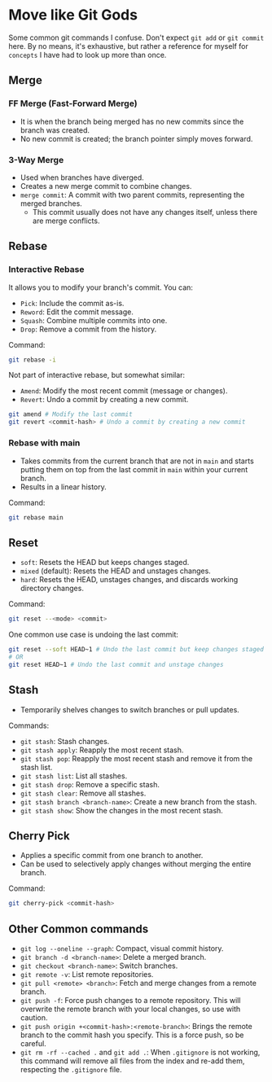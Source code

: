 # Move like Git Gods

Some common git commands I confuse. Don't expect `git add` or `git commit` here. By no means, it's exhaustive, but rather a reference for myself for `concepts` I have had to look up more than once.

## Merge
### FF Merge (Fast-Forward Merge)
- It is when the branch being merged has no new commits since the branch was created.
- No new commit is created; the branch pointer simply moves forward.

### 3-Way Merge
- Used when branches have diverged.
- Creates a new merge commit to combine changes.
- `merge commit`: A commit with two parent commits, representing the merged branches.
   - This commit usually does not have any changes itself, unless there are merge conflicts.
## Rebase
### Interactive Rebase
It allows you to modify your branch's commit. You can:

- `Pick`: Include the commit as-is.
- `Reword`: Edit the commit message.
- `Squash`: Combine multiple commits into one.
- `Drop`: Remove a commit from the history.

Command:
```bash
git rebase -i 
```

Not part of interactive rebase, but somewhat similar:
- `Amend`: Modify the most recent commit (message or changes).
- `Revert`: Undo a commit by creating a new commit.

```bash
git amend # Modify the last commit
git revert <commit-hash> # Undo a commit by creating a new commit
```

### Rebase with main
- Takes commits from the current branch that are not in `main` and starts putting them on top from the last commit in `main` within your current branch.
- Results in a linear history.

Command:
```bash
git rebase main
```

## Reset
- `soft`: Resets the HEAD but keeps changes staged.
- `mixed` (default): Resets the HEAD and unstages changes.
- `hard`: Resets the HEAD, unstages changes, and discards working directory changes.

Command:
```bash
git reset --<mode> <commit>
```

One common use case is undoing the last commit:
```bash
git reset --soft HEAD~1 # Undo the last commit but keep changes staged
# OR
git reset HEAD~1 # Undo the last commit and unstage changes
```
## Stash
- Temporarily shelves changes to switch branches or pull updates.

Commands:
- `git stash`: Stash changes.
- `git stash apply`: Reapply the most recent stash.
- `git stash pop`: Reapply the most recent stash and remove it from the stash list.
- `git stash list`: List all stashes.
- `git stash drop`: Remove a specific stash.
- `git stash clear`: Remove all stashes.
- `git stash branch <branch-name>`: Create a new branch from the stash.
- `git stash show`: Show the changes in the most recent stash.

## Cherry Pick
- Applies a specific commit from one branch to another.
- Can be used to selectively apply changes without merging the entire branch.

Command:
```bash
git cherry-pick <commit-hash>
```

## Other Common commands
- `git log --oneline --graph`: Compact, visual commit history.
- `git branch -d <branch-name>`: Delete a merged branch.
- `git checkout <branch-name>`: Switch branches.
- `git remote -v`: List remote repositories.
- `git pull <remote> <branch>`: Fetch and merge changes from a remote branch.
- `git push -f`: Force push changes to a remote repository. This will overwrite the remote branch with your local changes, so use with caution.
- `git push origin +<commit-hash>:<remote-branch>`: Brings the remote branch to the commit hash you specify. This is a force push, so be careful.
- `git rm -rf --cached .` and `git add .`: When `.gitignore` is not working, this command will remove all files from the index and re-add them, respecting the `.gitignore` file.
